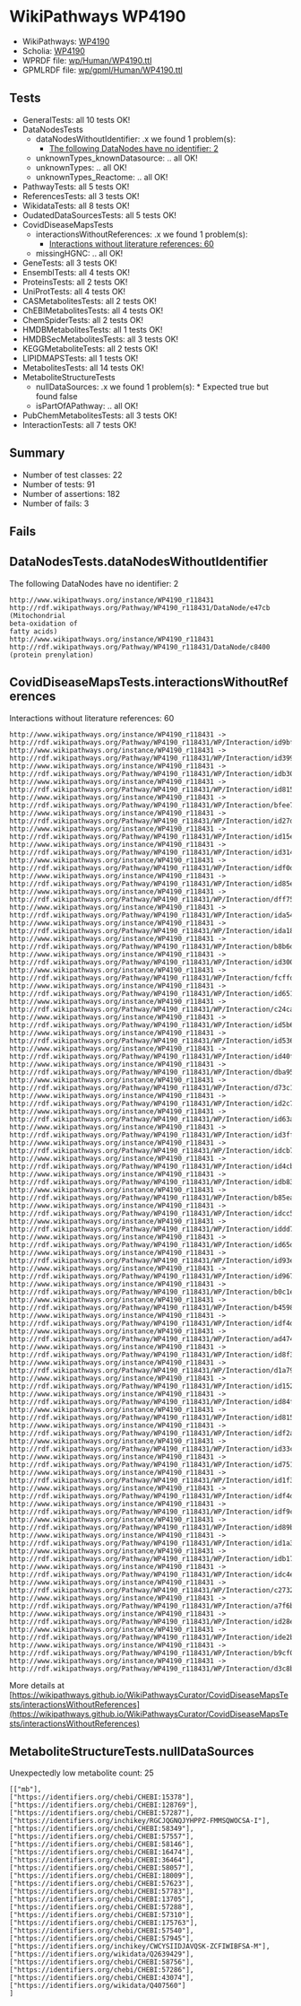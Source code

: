 # WikiPathways WP4190

* WikiPathways: [WP4190](https://identifiers.org/wikipathways:WP4190)
* Scholia: [WP4190](https://scholia.toolforge.org/wikipathways/WP4190)
* WPRDF file: [wp/Human/WP4190.ttl](../wp/Human/WP4190.ttl)
* GPMLRDF file: [wp/gpml/Human/WP4190.ttl](../wp/gpml/Human/WP4190.ttl)

## Tests
* GeneralTests: all 10 tests OK!
* DataNodesTests
    * dataNodesWithoutIdentifier: .x we found 1 problem(s):
        * [The following DataNodes have no identifier: 2](#d2d32fa1)
    * unknownTypes_knownDatasource: .. all OK!
    * unknownTypes: .. all OK!
    * unknownTypes_Reactome: .. all OK!
* PathwayTests: all 5 tests OK!
* ReferencesTests: all 3 tests OK!
* WikidataTests: all 8 tests OK!
* OudatedDataSourcesTests: all 5 tests OK!
* CovidDiseaseMapsTests
    * interactionsWithoutReferences: .x we found 1 problem(s):
        * [Interactions without literature references: 60](#9701cd7c)
    * missingHGNC: .. all OK!
* GeneTests: all 3 tests OK!
* EnsemblTests: all 4 tests OK!
* ProteinsTests: all 2 tests OK!
* UniProtTests: all 4 tests OK!
* CASMetabolitesTests: all 2 tests OK!
* ChEBIMetabolitesTests: all 4 tests OK!
* ChemSpiderTests: all 2 tests OK!
* HMDBMetabolitesTests: all 1 tests OK!
* HMDBSecMetabolitesTests: all 3 tests OK!
* KEGGMetaboliteTests: all 2 tests OK!
* LIPIDMAPSTests: all 1 tests OK!
* MetabolitesTests: all 14 tests OK!
* MetaboliteStructureTests
    * nullDataSources: .x we found 1 problem(s):
            * Expected true but found false
    * isPartOfAPathway: .. all OK!
* PubChemMetabolitesTests: all 3 tests OK!
* InteractionTests: all 7 tests OK!


## Summary

* Number of test classes: 22
* Number of tests: 91
* Number of assertions: 182
* Number of fails: 3

## Fails

<a name="d2d32fa1" />

## DataNodesTests.dataNodesWithoutIdentifier

The following DataNodes have no identifier: 2
```
http://www.wikipathways.org/instance/WP4190_r118431 http://rdf.wikipathways.org/Pathway/WP4190_r118431/DataNode/e47cb (Mitochondrial 
beta-oxidation of 
fatty acids)
http://www.wikipathways.org/instance/WP4190_r118431 http://rdf.wikipathways.org/Pathway/WP4190_r118431/DataNode/c8400 (protein prenylation)
```

<a name="9701cd7c" />

## CovidDiseaseMapsTests.interactionsWithoutReferences

Interactions without literature references: 60
```
http://www.wikipathways.org/instance/WP4190_r118431 -> http://rdf.wikipathways.org/Pathway/WP4190_r118431/WP/Interaction/id9bf97ba3
http://www.wikipathways.org/instance/WP4190_r118431 -> http://rdf.wikipathways.org/Pathway/WP4190_r118431/WP/Interaction/id399bd725
http://www.wikipathways.org/instance/WP4190_r118431 -> http://rdf.wikipathways.org/Pathway/WP4190_r118431/WP/Interaction/idb30ee13d
http://www.wikipathways.org/instance/WP4190_r118431 -> http://rdf.wikipathways.org/Pathway/WP4190_r118431/WP/Interaction/id815a65a8
http://www.wikipathways.org/instance/WP4190_r118431 -> http://rdf.wikipathways.org/Pathway/WP4190_r118431/WP/Interaction/bfee7
http://www.wikipathways.org/instance/WP4190_r118431 -> http://rdf.wikipathways.org/Pathway/WP4190_r118431/WP/Interaction/id27d2726c
http://www.wikipathways.org/instance/WP4190_r118431 -> http://rdf.wikipathways.org/Pathway/WP4190_r118431/WP/Interaction/id15efa0e0
http://www.wikipathways.org/instance/WP4190_r118431 -> http://rdf.wikipathways.org/Pathway/WP4190_r118431/WP/Interaction/id3147d3b5
http://www.wikipathways.org/instance/WP4190_r118431 -> http://rdf.wikipathways.org/Pathway/WP4190_r118431/WP/Interaction/idf0db6c0a
http://www.wikipathways.org/instance/WP4190_r118431 -> http://rdf.wikipathways.org/Pathway/WP4190_r118431/WP/Interaction/id85ef981f
http://www.wikipathways.org/instance/WP4190_r118431 -> http://rdf.wikipathways.org/Pathway/WP4190_r118431/WP/Interaction/dff75
http://www.wikipathways.org/instance/WP4190_r118431 -> http://rdf.wikipathways.org/Pathway/WP4190_r118431/WP/Interaction/ida5419557
http://www.wikipathways.org/instance/WP4190_r118431 -> http://rdf.wikipathways.org/Pathway/WP4190_r118431/WP/Interaction/ida18c5874
http://www.wikipathways.org/instance/WP4190_r118431 -> http://rdf.wikipathways.org/Pathway/WP4190_r118431/WP/Interaction/b8b6d
http://www.wikipathways.org/instance/WP4190_r118431 -> http://rdf.wikipathways.org/Pathway/WP4190_r118431/WP/Interaction/id3003d34b
http://www.wikipathways.org/instance/WP4190_r118431 -> http://rdf.wikipathways.org/Pathway/WP4190_r118431/WP/Interaction/fcffd
http://www.wikipathways.org/instance/WP4190_r118431 -> http://rdf.wikipathways.org/Pathway/WP4190_r118431/WP/Interaction/id6515dbf8
http://www.wikipathways.org/instance/WP4190_r118431 -> http://rdf.wikipathways.org/Pathway/WP4190_r118431/WP/Interaction/c24ca
http://www.wikipathways.org/instance/WP4190_r118431 -> http://rdf.wikipathways.org/Pathway/WP4190_r118431/WP/Interaction/id5b657570
http://www.wikipathways.org/instance/WP4190_r118431 -> http://rdf.wikipathways.org/Pathway/WP4190_r118431/WP/Interaction/id5363c00
http://www.wikipathways.org/instance/WP4190_r118431 -> http://rdf.wikipathways.org/Pathway/WP4190_r118431/WP/Interaction/id40fb1754
http://www.wikipathways.org/instance/WP4190_r118431 -> http://rdf.wikipathways.org/Pathway/WP4190_r118431/WP/Interaction/dba95
http://www.wikipathways.org/instance/WP4190_r118431 -> http://rdf.wikipathways.org/Pathway/WP4190_r118431/WP/Interaction/d73c1
http://www.wikipathways.org/instance/WP4190_r118431 -> http://rdf.wikipathways.org/Pathway/WP4190_r118431/WP/Interaction/id2c7e3f1e
http://www.wikipathways.org/instance/WP4190_r118431 -> http://rdf.wikipathways.org/Pathway/WP4190_r118431/WP/Interaction/id63ad2963
http://www.wikipathways.org/instance/WP4190_r118431 -> http://rdf.wikipathways.org/Pathway/WP4190_r118431/WP/Interaction/id3ffb3bdb
http://www.wikipathways.org/instance/WP4190_r118431 -> http://rdf.wikipathways.org/Pathway/WP4190_r118431/WP/Interaction/idcb754a6f
http://www.wikipathways.org/instance/WP4190_r118431 -> http://rdf.wikipathways.org/Pathway/WP4190_r118431/WP/Interaction/id4cb00282
http://www.wikipathways.org/instance/WP4190_r118431 -> http://rdf.wikipathways.org/Pathway/WP4190_r118431/WP/Interaction/idb832bf
http://www.wikipathways.org/instance/WP4190_r118431 -> http://rdf.wikipathways.org/Pathway/WP4190_r118431/WP/Interaction/b85ea
http://www.wikipathways.org/instance/WP4190_r118431 -> http://rdf.wikipathways.org/Pathway/WP4190_r118431/WP/Interaction/idcc5fc71f
http://www.wikipathways.org/instance/WP4190_r118431 -> http://rdf.wikipathways.org/Pathway/WP4190_r118431/WP/Interaction/iddd770f4c
http://www.wikipathways.org/instance/WP4190_r118431 -> http://rdf.wikipathways.org/Pathway/WP4190_r118431/WP/Interaction/id65dfef4a
http://www.wikipathways.org/instance/WP4190_r118431 -> http://rdf.wikipathways.org/Pathway/WP4190_r118431/WP/Interaction/id93e40410
http://www.wikipathways.org/instance/WP4190_r118431 -> http://rdf.wikipathways.org/Pathway/WP4190_r118431/WP/Interaction/id9678638b
http://www.wikipathways.org/instance/WP4190_r118431 -> http://rdf.wikipathways.org/Pathway/WP4190_r118431/WP/Interaction/b0c1e
http://www.wikipathways.org/instance/WP4190_r118431 -> http://rdf.wikipathways.org/Pathway/WP4190_r118431/WP/Interaction/b4598
http://www.wikipathways.org/instance/WP4190_r118431 -> http://rdf.wikipathways.org/Pathway/WP4190_r118431/WP/Interaction/idf4d8e4c1
http://www.wikipathways.org/instance/WP4190_r118431 -> http://rdf.wikipathways.org/Pathway/WP4190_r118431/WP/Interaction/ad474
http://www.wikipathways.org/instance/WP4190_r118431 -> http://rdf.wikipathways.org/Pathway/WP4190_r118431/WP/Interaction/id8f3f314e
http://www.wikipathways.org/instance/WP4190_r118431 -> http://rdf.wikipathways.org/Pathway/WP4190_r118431/WP/Interaction/d1a79
http://www.wikipathways.org/instance/WP4190_r118431 -> http://rdf.wikipathways.org/Pathway/WP4190_r118431/WP/Interaction/id152d20d3
http://www.wikipathways.org/instance/WP4190_r118431 -> http://rdf.wikipathways.org/Pathway/WP4190_r118431/WP/Interaction/id84fcabc8
http://www.wikipathways.org/instance/WP4190_r118431 -> http://rdf.wikipathways.org/Pathway/WP4190_r118431/WP/Interaction/id815a65a9
http://www.wikipathways.org/instance/WP4190_r118431 -> http://rdf.wikipathways.org/Pathway/WP4190_r118431/WP/Interaction/idf2adae01
http://www.wikipathways.org/instance/WP4190_r118431 -> http://rdf.wikipathways.org/Pathway/WP4190_r118431/WP/Interaction/id33cbd290
http://www.wikipathways.org/instance/WP4190_r118431 -> http://rdf.wikipathways.org/Pathway/WP4190_r118431/WP/Interaction/id751bfde7
http://www.wikipathways.org/instance/WP4190_r118431 -> http://rdf.wikipathways.org/Pathway/WP4190_r118431/WP/Interaction/id1f37771b
http://www.wikipathways.org/instance/WP4190_r118431 -> http://rdf.wikipathways.org/Pathway/WP4190_r118431/WP/Interaction/idf4d8950a
http://www.wikipathways.org/instance/WP4190_r118431 -> http://rdf.wikipathways.org/Pathway/WP4190_r118431/WP/Interaction/idf9c676ff
http://www.wikipathways.org/instance/WP4190_r118431 -> http://rdf.wikipathways.org/Pathway/WP4190_r118431/WP/Interaction/id89b291b5
http://www.wikipathways.org/instance/WP4190_r118431 -> http://rdf.wikipathways.org/Pathway/WP4190_r118431/WP/Interaction/id1a382e3
http://www.wikipathways.org/instance/WP4190_r118431 -> http://rdf.wikipathways.org/Pathway/WP4190_r118431/WP/Interaction/idb17a03b4
http://www.wikipathways.org/instance/WP4190_r118431 -> http://rdf.wikipathways.org/Pathway/WP4190_r118431/WP/Interaction/idc4eed353
http://www.wikipathways.org/instance/WP4190_r118431 -> http://rdf.wikipathways.org/Pathway/WP4190_r118431/WP/Interaction/c2732
http://www.wikipathways.org/instance/WP4190_r118431 -> http://rdf.wikipathways.org/Pathway/WP4190_r118431/WP/Interaction/a7f6b
http://www.wikipathways.org/instance/WP4190_r118431 -> http://rdf.wikipathways.org/Pathway/WP4190_r118431/WP/Interaction/id28e0714e
http://www.wikipathways.org/instance/WP4190_r118431 -> http://rdf.wikipathways.org/Pathway/WP4190_r118431/WP/Interaction/ide2bf76f9
http://www.wikipathways.org/instance/WP4190_r118431 -> http://rdf.wikipathways.org/Pathway/WP4190_r118431/WP/Interaction/b9cf0
http://www.wikipathways.org/instance/WP4190_r118431 -> http://rdf.wikipathways.org/Pathway/WP4190_r118431/WP/Interaction/d3c8b
```

More details at [https://wikipathways.github.io/WikiPathwaysCurator/CovidDiseaseMapsTests/interactionsWithoutReferences](https://wikipathways.github.io/WikiPathwaysCurator/CovidDiseaseMapsTests/interactionsWithoutReferences)

<a name="919041ad" />

## MetaboliteStructureTests.nullDataSources

Unexpectedly low metabolite count: 25
```
[["mb"],
["https://identifiers.org/chebi/CHEBI:15378"],
["https://identifiers.org/chebi/CHEBI:128769"],
["https://identifiers.org/chebi/CHEBI:57287"],
["https://identifiers.org/inchikey/RGCJQGNQJYHPPZ-FMMSQWOCSA-I"],
["https://identifiers.org/chebi/CHEBI:58349"],
["https://identifiers.org/chebi/CHEBI:57557"],
["https://identifiers.org/chebi/CHEBI:58146"],
["https://identifiers.org/chebi/CHEBI:16474"],
["https://identifiers.org/chebi/CHEBI:36464"],
["https://identifiers.org/chebi/CHEBI:58057"],
["https://identifiers.org/chebi/CHEBI:18009"],
["https://identifiers.org/chebi/CHEBI:57623"],
["https://identifiers.org/chebi/CHEBI:57783"],
["https://identifiers.org/chebi/CHEBI:13705"],
["https://identifiers.org/chebi/CHEBI:57288"],
["https://identifiers.org/chebi/CHEBI:57310"],
["https://identifiers.org/chebi/CHEBI:175763"],
["https://identifiers.org/chebi/CHEBI:57540"],
["https://identifiers.org/chebi/CHEBI:57945"],
["https://identifiers.org/inchikey/CWCYSIIDJAVQSK-ZCFIWIBFSA-M"],
["https://identifiers.org/wikidata/Q2639429"],
["https://identifiers.org/chebi/CHEBI:58756"],
["https://identifiers.org/chebi/CHEBI:57286"],
["https://identifiers.org/chebi/CHEBI:43074"],
["https://identifiers.org/wikidata/Q407560"]
]
```

